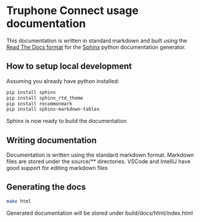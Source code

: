 # Truphone Connect usage documentation

This documentation is written in standard markdown and built using the [Read The Docs format](https://readthedocs.org/) for the [Sphinx](http://www.sphinx-doc.org/en/master/) python documentation generator.

## How to setup local development
Assuming you already have python installed:

```bash
pip install sphinx
pip install sphinx_rtd_theme
pip install recommonmark
pip install sphinx-markdown-tables
```

Sphinx is now ready to build the documentation

## Writing documentation
Documentation is written using the standard markdown format. Markdown files are stored under the source/** directories. VSCode and IntelliJ have good support for editing markdown files

## Generating the docs
```bash
make html
```
Generated documentation will be stored under build/docs/html/index.html
